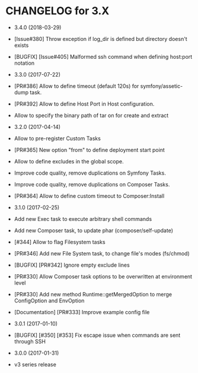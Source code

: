 CHANGELOG for 3.X
=================

* 3.4.0 (2018-03-29)
 * [Issue#380] Throw exception if log_dir is defined but directory doesn't exists
 * [BUGFIX] [Issue#405] Malformed ssh command when defining host:port notation
 

* 3.3.0 (2017-07-22)
 * [PR#386] Allow to define timeout (default 120s) for symfony/assetic-dump task.
 * [PR#392] Allow to define Host Port in Host configuration.
 * Allow to specify the binary path of tar on for create and extract

* 3.2.0 (2017-04-14)
 * Allow to pre-register Custom Tasks
 * [PR#365] New option "from" to define deployment start point
 * Allow to define excludes in the global scope.
 * Improve code quality, remove duplications on Symfony Tasks.
 * Improve code quality, remove duplications on Composer Tasks.
 * [PR#364] Allow to define custom timeout to Composer:Install

* 3.1.0 (2017-02-25)
 * Add new Exec task to execute arbitrary shell commands
 * Add new Composer task, to update phar (composer/self-update)
 * [#344] Allow to flag Filesystem tasks
 * [PR#346] Add new File System task, to change file's modes (fs/chmod)
 * [BUGFIX] [PR#342] Ignore empty exclude lines
 * [PR#330] Allow Composer task options to be overwritten at environment level
 * [PR#330] Add new method Runtime::getMergedOption to merge ConfigOption and EnvOption
 * [Documentation] [PR#333] Improve example config file

* 3.0.1 (2017-01-10)
 * [BUGFIX] [#350] [#353] Fix escape issue when commands are sent through SSH

* 3.0.0 (2017-01-31)
 * v3 series release
